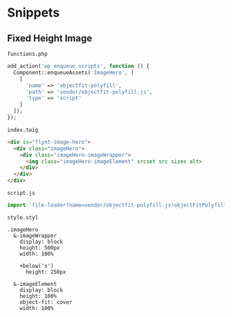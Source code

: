 # Snippets

## Fixed Height Image

`functions.php`

```php
add_action('wp_enqueue_scripts', function () {
  Component::enqueueAssets('ImageHero', [
    [
      'name' => 'objectfit-polyfill',
      'path' => 'vendor/objectfit-polyfill.js',
      'type' => 'script'
    ]
  ]);
});
```

`index.twig`

```html
<div is="flynt-image-hero">
  <div class="imageHero">
    <div class="imageHero-imageWrapper">
      <img class="imageHero-imageElement" srcset src sizes alt>
    </div>
  </div>
</div>
```

`script.js`

```javascript
import 'file-loader?name=vendor/objectfit-polyfill.js!objectFitPolyfill'
```

`style.styl`

```stylus
.imageHero
  &-imageWrapper
    display: block
    height: 500px
    width: 100%

    +below('s')
      height: 250px

  &-imageElement
    display: block
    height: 100%
    object-fit: cover
    width: 100%
```
